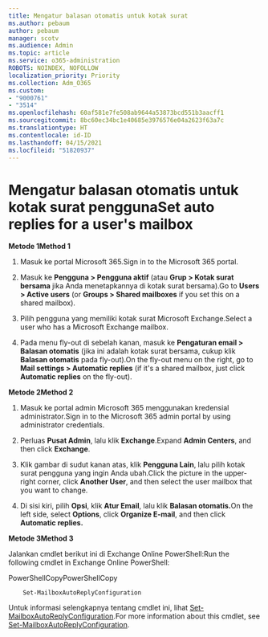 ```yaml
---
title: Mengatur balasan otomatis untuk kotak surat
ms.author: pebaum
author: pebaum
manager: scotv
ms.audience: Admin
ms.topic: article
ms.service: o365-administration
ROBOTS: NOINDEX, NOFOLLOW
localization_priority: Priority
ms.collection: Adm_O365
ms.custom:
- "9000761"
- "3514"
ms.openlocfilehash: 60af581e7fe508ab9644a53873bcd551b3aacff1
ms.sourcegitcommit: 8bc60ec34bc1e40685e3976576e04a2623f63a7c
ms.translationtype: HT
ms.contentlocale: id-ID
ms.lasthandoff: 04/15/2021
ms.locfileid: "51820937"
---
```

# <a name="set-auto-replies-for-a-users-mailbox"></a><span data-ttu-id="d6162-102">Mengatur balasan otomatis untuk kotak surat pengguna</span><span class="sxs-lookup"><span data-stu-id="d6162-102">Set auto replies for a user's mailbox</span></span>

<span data-ttu-id="d6162-103">**Metode 1**</span><span class="sxs-lookup"><span data-stu-id="d6162-103">**Method 1**</span></span>

1. <span data-ttu-id="d6162-104">Masuk ke portal Microsoft 365.</span><span class="sxs-lookup"><span data-stu-id="d6162-104">Sign in to the Microsoft 365 portal.</span></span>

2. <span data-ttu-id="d6162-105">Masuk ke **Pengguna > Pengguna aktif** (atau **Grup > Kotak surat bersama** jika Anda menetapkannya di kotak surat bersama).</span><span class="sxs-lookup"><span data-stu-id="d6162-105">Go to **Users > Active users** (or **Groups > Shared mailboxes** if you set this on a shared mailbox).</span></span>

3. <span data-ttu-id="d6162-106">Pilih pengguna yang memiliki kotak surat Microsoft Exchange.</span><span class="sxs-lookup"><span data-stu-id="d6162-106">Select a user who has a Microsoft Exchange mailbox.</span></span>

4. <span data-ttu-id="d6162-107">Pada menu fly-out di sebelah kanan, masuk ke **Pengaturan email > Balasan otomatis** (jika ini adalah kotak surat bersama, cukup klik **Balasan otomatis** pada fly-out).</span><span class="sxs-lookup"><span data-stu-id="d6162-107">On the fly-out menu on the right, go to **Mail settings > Automatic replies** (if it's a shared mailbox, just click **Automatic replies** on the fly-out).</span></span>

<span data-ttu-id="d6162-108">**Metode 2**</span><span class="sxs-lookup"><span data-stu-id="d6162-108">**Method 2**</span></span>

1. <span data-ttu-id="d6162-109">Masuk ke portal admin Microsoft 365 menggunakan kredensial administrator.</span><span class="sxs-lookup"><span data-stu-id="d6162-109">Sign in to the Microsoft 365 admin portal by using administrator credentials.</span></span>

2. <span data-ttu-id="d6162-110">Perluas **Pusat Admin**, lalu klik **Exchange**.</span><span class="sxs-lookup"><span data-stu-id="d6162-110">Expand **Admin Centers**, and then click **Exchange**.</span></span>

3. <span data-ttu-id="d6162-111">Klik gambar di sudut kanan atas, klik **Pengguna Lain**, lalu pilih kotak surat pengguna yang ingin Anda ubah.</span><span class="sxs-lookup"><span data-stu-id="d6162-111">Click the picture in the upper-right corner, click **Another User**, and then select the user mailbox that you want to change.</span></span>

4. <span data-ttu-id="d6162-112">Di sisi kiri, pilih **Opsi**, klik **Atur Email**, lalu klik **Balasan otomatis.**</span><span class="sxs-lookup"><span data-stu-id="d6162-112">On the left side, select **Options**, click **Organize E-mail**, and then click **Automatic replies.**</span></span>

<span data-ttu-id="d6162-113">**Metode 3**</span><span class="sxs-lookup"><span data-stu-id="d6162-113">**Method 3**</span></span>

<span data-ttu-id="d6162-114">Jalankan cmdlet berikut ini di Exchange Online PowerShell:</span><span class="sxs-lookup"><span data-stu-id="d6162-114">Run the following cmdlet in Exchange Online PowerShell:</span></span>

<span data-ttu-id="d6162-115">PowerShellCopy</span><span class="sxs-lookup"><span data-stu-id="d6162-115">PowerShellCopy</span></span>

```
    Set-MailboxAutoReplyConfiguration
```

<span data-ttu-id="d6162-116">Untuk informasi selengkapnya tentang cmdlet ini, lihat [Set-MailboxAutoReplyConfiguration](https://docs.microsoft.com/powershell/module/exchange/mailboxes/set-mailboxautoreplyconfiguration).</span><span class="sxs-lookup"><span data-stu-id="d6162-116">For more information about this cmdlet, see [Set-MailboxAutoReplyConfiguration](https://docs.microsoft.com/powershell/module/exchange/mailboxes/set-mailboxautoreplyconfiguration).</span></span>
